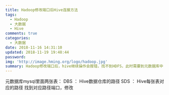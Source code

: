 ```yaml
---
title: Hadoop修改端口后Hive连接方法
tags:
  - Hadoop
  - 大数据
  - Hive
comments: true
categories:
  - 大数据
date: 2018-11-16 14:31:10
updated: 2018-11-19 19:48:44
password:
img: 'http://image.hming.org/logo/hadoop.jpg'
summary: Hadoop修改端口后，hive继续操作会报错，找不到HDFS，此时需要到元数据库中（本文为mysql）修改对应数据
---
```

元数据库mysql里面两张表：
DBS ： Hive数据仓库的路径
SDS ： Hive每张表对应的路径
找到对应路径端口，修改